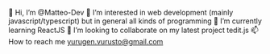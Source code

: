 👋 Hi, I’m @Matteo-Dev
👀 I’m interested in web development (mainly javascript/typescript) but in general all kinds of programming
🌱 I’m currently learning ReactJS
💞️ I’m looking to collaborate on my latest project tedit.js
📫 How to reach me yurugen.vurusto@gmail.com

<!---
Matteo-Dev/Matteo-Dev is a ✨ special ✨ repository because its `README.md` (this file) appears on your GitHub profile.
You can click the Preview link to take a look at your changes.
--->
